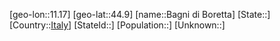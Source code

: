 ﻿---
location: [44.9,11.17]
type: City
tags:
- geo/City


SpocWebEntityId: 28983
isDeleted: false
confidential: public

---
[geo-lon::11.17]
[geo-lat::44.9]
[name::Bagni di Boretta]
[State::]
[Country::[Italy](geo/Continent/Europe/Italy.md)]
[StateId::]
[Population::]
[Unknown::]

